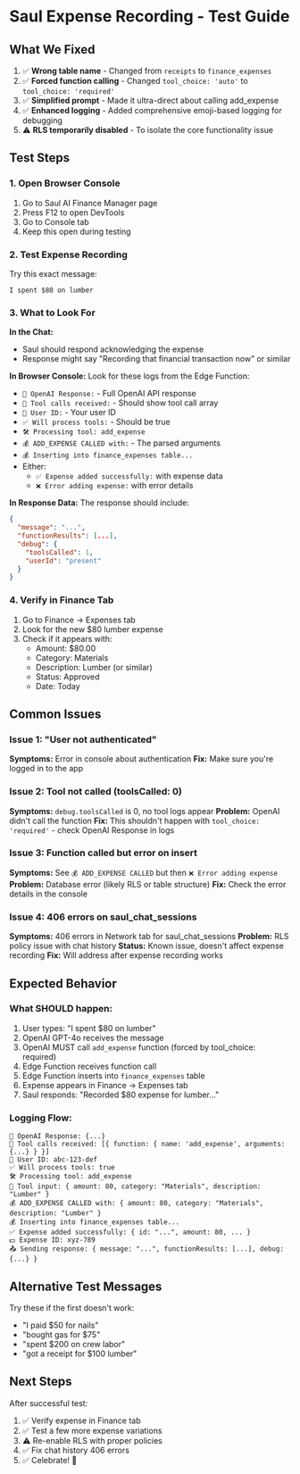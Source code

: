 # Saul Expense Recording - Test Guide

## What We Fixed

1. ✅ **Wrong table name** - Changed from `receipts` to `finance_expenses`
2. ✅ **Forced function calling** - Changed `tool_choice: 'auto'` to `tool_choice: 'required'`
3. ✅ **Simplified prompt** - Made it ultra-direct about calling add_expense
4. ✅ **Enhanced logging** - Added comprehensive emoji-based logging for debugging
5. ⚠️ **RLS temporarily disabled** - To isolate the core functionality issue

## Test Steps

### 1. Open Browser Console
1. Go to Saul AI Finance Manager page
2. Press F12 to open DevTools
3. Go to Console tab
4. Keep this open during testing

### 2. Test Expense Recording

Try this exact message:
```
I spent $80 on lumber
```

### 3. What to Look For

**In the Chat:**
- Saul should respond acknowledging the expense
- Response might say "Recording that financial transaction now" or similar

**In Browser Console:**
Look for these logs from the Edge Function:
- `🤖 OpenAI Response:` - Full OpenAI API response
- `🔧 Tool calls received:` - Should show tool call array
- `👤 User ID:` - Your user ID
- `✅ Will process tools:` - Should be true
- `🛠️ Processing tool: add_expense`
- `💰 ADD_EXPENSE CALLED with:` - The parsed arguments
- `💰 Inserting into finance_expenses table...`
- Either:
  - `✅ Expense added successfully:` with expense data
  - `❌ Error adding expense:` with error details

**In Response Data:**
The response should include:
```json
{
  "message": "...",
  "functionResults": [...],
  "debug": {
    "toolsCalled": 1,
    "userId": "present"
  }
}
```

### 4. Verify in Finance Tab

1. Go to Finance → Expenses tab
2. Look for the new $80 lumber expense
3. Check if it appears with:
   - Amount: $80.00
   - Category: Materials
   - Description: Lumber (or similar)
   - Status: Approved
   - Date: Today

## Common Issues

### Issue 1: "User not authenticated"
**Symptoms:** Error in console about authentication
**Fix:** Make sure you're logged in to the app

### Issue 2: Tool not called (toolsCalled: 0)
**Symptoms:** `debug.toolsCalled` is 0, no tool logs appear
**Problem:** OpenAI didn't call the function
**Fix:** This shouldn't happen with `tool_choice: 'required'` - check OpenAI Response in logs

### Issue 3: Function called but error on insert
**Symptoms:** See `💰 ADD_EXPENSE CALLED` but then `❌ Error adding expense`
**Problem:** Database error (likely RLS or table structure)
**Fix:** Check the error details in the console

### Issue 4: 406 errors on saul_chat_sessions
**Symptoms:** 406 errors in Network tab for saul_chat_sessions
**Problem:** RLS policy issue with chat history
**Status:** Known issue, doesn't affect expense recording
**Fix:** Will address after expense recording works

## Expected Behavior

### What SHOULD happen:
1. User types: "I spent $80 on lumber"
2. OpenAI GPT-4o receives the message
3. OpenAI MUST call `add_expense` function (forced by tool_choice: required)
4. Edge Function receives function call
5. Edge Function inserts into `finance_expenses` table
6. Expense appears in Finance → Expenses tab
7. Saul responds: "Recorded $80 expense for lumber..."

### Logging Flow:
```
🤖 OpenAI Response: {...}
🔧 Tool calls received: [{ function: { name: 'add_expense', arguments: {...} } }]
👤 User ID: abc-123-def
✅ Will process tools: true
🛠️ Processing tool: add_expense
📝 Tool input: { amount: 80, category: "Materials", description: "Lumber" }
💰 ADD_EXPENSE CALLED with: { amount: 80, category: "Materials", description: "Lumber" }
💰 Inserting into finance_expenses table...
✅ Expense added successfully: { id: "...", amount: 80, ... }
💵 Expense ID: xyz-789
📤 Sending response: { message: "...", functionResults: [...], debug: {...} }
```

## Alternative Test Messages

Try these if the first doesn't work:
- "I paid $50 for nails"
- "bought gas for $75"
- "spent $200 on crew labor"
- "got a receipt for $100 lumber"

## Next Steps

After successful test:
1. ✅ Verify expense in Finance tab
2. ✅ Test a few more expense variations
3. ⚠️ Re-enable RLS with proper policies
4. ✅ Fix chat history 406 errors
5. ✅ Celebrate! 🎉
